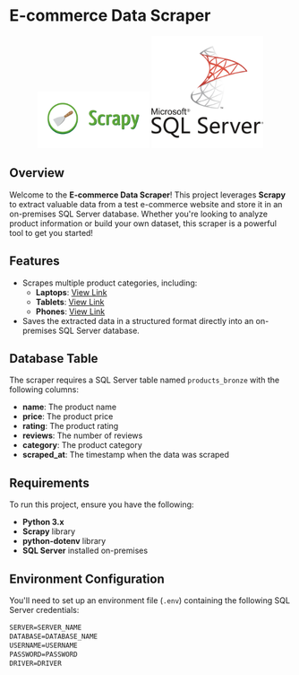 # E-commerce Data Scraper

<p align="center">
    <img src="images/scrapy-logo.png" alt="Scrapy Logo" width="200" style="display: inline-block;"/>
    <img src="images/sql-server-logo.png" alt="SQL Server Logo" width="200" style="display: inline-block;"/>
</p>


## Overview
Welcome to the **E-commerce Data Scraper**! This project leverages **Scrapy** to extract valuable data from a test e-commerce website and store it in an on-premises SQL Server database. Whether you're looking to analyze product information or build your own dataset, this scraper is a powerful tool to get you started!

## Features
- Scrapes multiple product categories, including:
  - **Laptops**: [View Link](https://webscraper.io/test-sites/e-commerce/static/computers/laptops)
  - **Tablets**: [View Link](https://webscraper.io/test-sites/e-commerce/static/computers/tablets)
  - **Phones**: [View Link](https://webscraper.io/test-sites/e-commerce/static/phones/touch)
- Saves the extracted data in a structured format directly into an on-premises SQL Server database.

## Database Table
The scraper requires a SQL Server table named `products_bronze` with the following columns:

- **name**: The product name
- **price**: The product price
- **rating**: The product rating
- **reviews**: The number of reviews
- **category**: The product category
- **scraped_at**: The timestamp when the data was scraped

## Requirements
To run this project, ensure you have the following:

- **Python 3.x**
- **Scrapy** library
- **python-dotenv** library
- **SQL Server** installed on-premises

## Environment Configuration
You'll need to set up an environment file (`.env`) containing the following SQL Server credentials:

```plaintext
SERVER=SERVER_NAME
DATABASE=DATABASE_NAME
USERNAME=USERNAME
PASSWORD=PASSWORD
DRIVER=DRIVER
